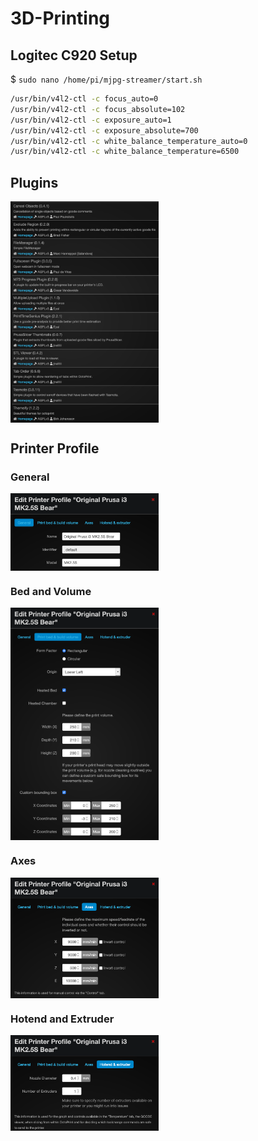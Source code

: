 # 3D-Printing

## Logitec C920 Setup

$ `sudo nano /home/pi/mjpg-streamer/start.sh`

```bash
/usr/bin/v4l2-ctl -c focus_auto=0
/usr/bin/v4l2-ctl -c focus_absolute=102
/usr/bin/v4l2-ctl -c exposure_auto=1
/usr/bin/v4l2-ctl -c exposure_absolute=700
/usr/bin/v4l2-ctl -c white_balance_temperature_auto=0
/usr/bin/v4l2-ctl -c white_balance_temperature=6500
```

## Plugins

<img src="https://raw.githubusercontent.com/MikeRatcliffe/3D-Printing/master/images/Plugins.png" width="47%" alt="Plugins" align="center">

## Printer Profile

### General

<img src="https://raw.githubusercontent.com/MikeRatcliffe/3D-Printing/master/images/1.%20General.png" width="47%" alt="General Settings" align="center">

### Bed and Volume

<img src="https://raw.githubusercontent.com/MikeRatcliffe/3D-Printing/master/images/2.%20Print%20Bed%20and%20Build%20Volume.png" width="47%" alt="Print Bed and Build Volume" align="center">

### Axes

<img src="https://raw.githubusercontent.com/MikeRatcliffe/3D-Printing/master/images/3.%20Axes.png" width="47%" alt="Axes" align="center">

### Hotend and Extruder

<img src="https://raw.githubusercontent.com/MikeRatcliffe/3D-Printing/master/images/4.%20Hotend%20and%20Extruder.png" width="47%" alt="Hotend and Extruder" align="center">
